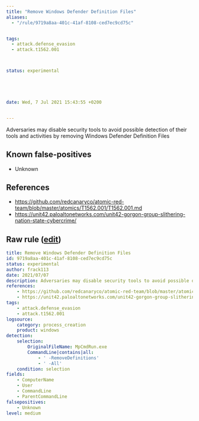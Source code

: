 ```yaml
---
title: "Remove Windows Defender Definition Files"
aliases:
  - "/rule/9719a8aa-401c-41af-8108-ced7ec9cd75c"


tags:
  - attack.defense_evasion
  - attack.t1562.001



status: experimental





date: Wed, 7 Jul 2021 15:43:55 +0200


---
```


Adversaries may disable security tools to avoid possible detection of their tools and activities by removing Windows Defender Definition Files

<!--more-->


## Known false-positives

* Unknown



## References

* https://github.com/redcanaryco/atomic-red-team/blob/master/atomics/T1562.001/T1562.001.md
* https://unit42.paloaltonetworks.com/unit42-gorgon-group-slithering-nation-state-cybercrime/


## Raw rule ([edit](https://github.com/SigmaHQ/sigma/edit/master/rules/windows/process_creation/proc_creation_win_remove_windows_defender_definition_files.yml))
```yaml
title: Remove Windows Defender Definition Files
id: 9719a8aa-401c-41af-8108-ced7ec9cd75c
status: experimental
author: frack113
date: 2021/07/07
description: Adversaries may disable security tools to avoid possible detection of their tools and activities by removing Windows Defender Definition Files
references:
    - https://github.com/redcanaryco/atomic-red-team/blob/master/atomics/T1562.001/T1562.001.md
    - https://unit42.paloaltonetworks.com/unit42-gorgon-group-slithering-nation-state-cybercrime/
tags:
    - attack.defense_evasion
    - attack.t1562.001
logsource:
    category: process_creation
    product: windows
detection:
    selection:
        OriginalFileName: MpCmdRun.exe
        CommandLine|contains|all:
            - ' -RemoveDefinitions'
            - ' -All'
    condition: selection 
fields:
    - ComputerName
    - User
    - CommandLine
    - ParentCommandLine
falsepositives:
    - Unknown
level: medium

```
